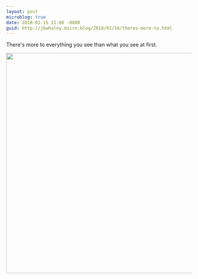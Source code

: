 ```yaml
---
layout: post
microblog: true
date: 2018-01-15 21:06 -0800
guid: http://jbwhaley.micro.blog/2018/01/16/theres-more-to.html
---
```

There's more to everything you see than what you see at first.

<img src="http://www.jarrodwhaley.com/uploads/2018/e937fc66bc.jpg" width="600" height="599" />
